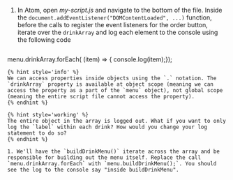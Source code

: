 1. In Atom, open _my-script.js_ and navigate to the bottom of the file. Inside the `document.addEventListener("DOMContentLoaded", ...)` function, before the calls to register the event listeners for the order button, iterate over the `drinkArray` and log each element to the console using the following code
   ```javascript
menu.drinkArray.forEach( (item) => { console.log(item);});
   ```
   {% hint style='info' %}
We can access properties inside objects using the `.` notation. The `drinkArray` property is available at object scope (meaning we can access the property as a part of the `menu` object), not global scope (meaning the entire script file cannot access the property).
   {% endhint %}

   {% hint style='working' %}
The entire object in the array is logged out. What if you want to only log the `label` within each drink? How would you change your log statement to do so?
   {% endhint %}

1. We'll have the `buildDrinkMenu()` iterate across the array and be responsible for building out the menu itself. Replace the call `menu.drinkArray.forEach` with `menu.buildDrinkMenu();`. You should see the log to the console say "inside buildDrinkMenu".

